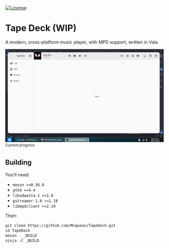 [![License][LicenseBadge]][licenseURL]

# Tape Deck (WIP)

A modern, cross-platform music player, with MPD support, written in Vala

![Current progress image](misc/app_progress.png)
<i align="center"><sup>Current progress</sup></i>

## Building

You'll need:

 * `meson >=0.56.0`
 * `gtk4 >=4.4`
 * `libadwaita-1 >=1.0`
 * `gstreamer-1.0 >=1.18`
 * `libmpdclient >=2.19`

Then:

```
git clone https://github.com/Miqueas/TapeDeck.git
cd TapeDeck
meson . _BUILD
ninja -C _BUILD
```

[LicenseBadge]: https://img.shields.io/badge/License-Zlib-brightgreen?style=flat
[LicenseURL]: https://opensource.org/licenses/Zlib